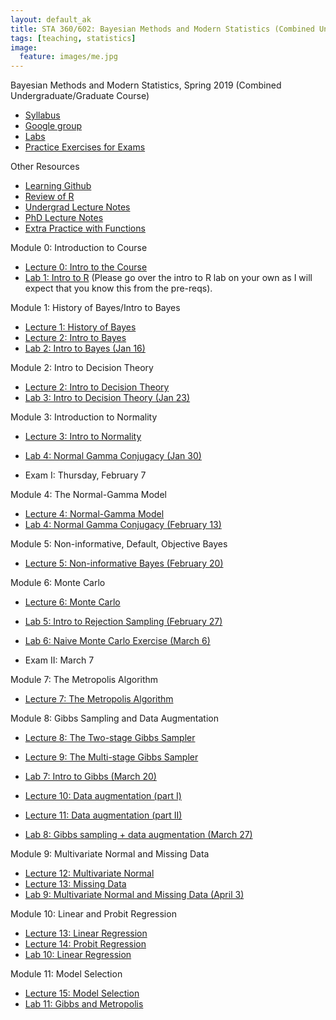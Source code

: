 ```yaml
---
layout: default_ak
title: STA 360/602: Bayesian Methods and Modern Statistics (Combined Undergraduate/Graduate Course)
tags: [teaching, statistics]
image:
  feature: images/me.jpg
---
```


Bayesian Methods and Modern Statistics, Spring 2019 (Combined Undergraduate/Graduate Course)


+ [Syllabus](https://github.com/resteorts/modern-bayes/blob/master/syllabus/syllabus-sta602-spring19.pdf)
+ [Google group](https://groups.google.com/forum/#!forum/bayes19)
+ [Labs](https://github.com/resteorts/modern-bayes/tree/master/labs)
+ [Practice Exercises for Exams](https://github.com/resteorts/modern-bayes/tree/master/exercises)


Other Resources
+ [Learning Github](https://product.hubspot.com/blog/git-and-github-tutorial-for-beginners)
+ [Review of R](https://github.com/resteorts/data-mine/blob/master/lectures_2018/00-intro/00-intro-to-R.pdf)
+ [Undergrad Lecture Notes](https://github.com/resteorts/modern-bayes/blob/master/reading/babybayes-master.pdf)
+ [PhD Lecture Notes](https://github.com/resteorts/modern-bayes/blob/master/reading/essential_bayes.pdf)
+ [Extra Practice with Functions](https://github.com/resteorts/data-mine/tree/master/lectures_2018)




Module 0: Introduction to Course 

+ [Lecture 0: Intro to the Course](https://github.com/resteorts/modern-bayes/blob/master/lecturesModernBayes19/lecture-0/00-intro-to-Bayes.pdf)
+ [Lab 1: Intro to R](https://github.com/resteorts/modern-bayes/tree/master/labs)
(Please go over the intro to R lab on your own as I will expect that you know this
from the pre-reqs). 


Module 1: History of Bayes/Intro to Bayes 

+ [Lecture 1: History of Bayes](https://github.com/resteorts/modern-bayes/blob/master/lecturesModernBayes19/lecture-1/01-history-of-Bayes.pdf)
+ [Lecture 2: Intro to Bayes](https://github.com/resteorts/modern-bayes/blob/master/lecturesModernBayes19/lecture-1/01-intro-to-Bayes.pdf)
+ [Lab 2: Intro to Bayes (Jan 16)](https://github.com/resteorts/modern-bayes/blob/master/labs/02-intro-to-bayes/lab2IntroductiontoBayes.pdf)

Module 2: Intro to Decision Theory

+ [Lecture 2: Intro to Decision Theory](https://github.com/resteorts/modern-bayes/blob/master/lecturesModernBayes19/lecture-2/02-intro-to-Bayes.pdf)
+ [Lab 3: Intro to Decision Theory (Jan 23)](https://github.com/resteorts/modern-bayes/blob/master/labs/03-intro-decision-theory/lab3IntrotoDecisionTheory.pdf)

 Module 3: Introduction to Normality 

+ [Lecture 3: Intro to Normality](https://github.com/resteorts/modern-bayes/blob/master/lecturesModernBayes19/lecture-3/03-normal-distribution.pdf)
+ [Lab 4: Normal Gamma Conjugacy (Jan 30)](https://github.com/resteorts/modern-bayes/blob/master/labs/04-intro-gaussian/lab4IntroductiontoBayes.pdf)

+ Exam I: Thursday, February 7

Module 4: The Normal-Gamma Model

+ [Lecture 4: Normal-Gamma Model](https://github.com/resteorts/modern-bayes/blob/master/lecturesModernBayes19/lecture-4/04-normal-gamma.pdf)
+ [Lab 4: Normal Gamma Conjugacy (February 13)](https://github.com/resteorts/modern-bayes/blob/master/labs/04-intro-gaussian/lab4IntroductiontoBayes.pdf)

Module 5: Non-informative, Default, Objective Bayes
+ [Lecture 5: Non-informative Bayes (February 20)](https://github.com/resteorts/modern-bayes/blob/master/lecturesModernBayes19/lecture-5/05-objective.pdf)

Module 6: Monte Carlo
+ [Lecture 6: Monte Carlo](https://github.com/resteorts/modern-bayes/blob/master/lecturesModernBayes19/lecture-6/06-monte-carlo.pdf)
+ [Lab 5: Intro to Rejection Sampling (February 27)](https://github.com/resteorts/modern-bayes/blob/master/labs/05-intro-rejection-sampling/lab5IntroRejectionSampling.pdf)
+ [Lab 6: Naive Monte Carlo Exercise (March 6)](https://github.com/resteorts/modern-bayes/blob/master/labs/06-monte-carlo/lab-06.pdf)

+ Exam II: March 7

Module 7: The Metropolis Algorithm 
+ [Lecture 7: The Metropolis Algorithm](https://github.com/resteorts/modern-bayes/blob/master/lecturesModernBayes19/lecture-7/07-metropolis.pdf)


Module 8: Gibbs Sampling and Data Augmentation
+ [Lecture 8: The Two-stage Gibbs Sampler](https://github.com/resteorts/modern-bayes/blob/master/lecturesModernBayes19/lecture-8/08-gibbs.pdf)
+ [Lecture 9: The Multi-stage Gibbs Sampler](https://github.com/resteorts/modern-bayes/blob/master/lecturesModernBayes19/lecture-8/08-gibbs-multistage.pdf)
+ [Lab 7: Intro to Gibbs (March 20)](https://github.com/resteorts/modern-bayes/blob/master/labs/07-gibbs/lab-07.pdf)

+ [Lecture 10: Data augmentation (part I)](https://github.com/resteorts/modern-bayes/blob/master/lecturesModernBayes19/lecture-8/08-data-augment.pdf)
+ [Lecture 11: Data augmentation (part II)](https://github.com/resteorts/modern-bayes/blob/master/lecturesModernBayes19/lecture-8/08-data-augment-part2.pdf)
+ [Lab 8: Gibbs sampling + data augmentation (March 27)](https://github.com/resteorts/modern-bayes/blob/master/labs/08-gibbs-augmentation/lab-08.pdf)

Module 9: Multivariate Normal and Missing Data
+ [Lecture 12: Multivariate Normal](https://github.com/resteorts/modern-bayes/blob/master/lecturesModernBayes19/lecture-9/09-multivariate-norm.pdf)
+ [Lecture 13: Missing Data](https://github.com/resteorts/modern-bayes/blob/master/lecturesModernBayes19/lecture-9/09-missing-data.pdf)
+ [Lab 9: Multivariate Normal and Missing Data (April 3)](https://github.com/resteorts/modern-bayes/blob/master/labs/09-multivariate-imputation/hw-09.pdf)

Module 10: Linear and Probit Regression 

+ [Lecture 13: Linear Regression](https://github.com/resteorts/modern-bayes/blob/master/lecturesModernBayes19/lecture-10/10-linear-regression.pdf)
+ [Lecture 14: Probit Regression](https://github.com/resteorts/modern-bayes/blob/master/lecturesModernBayes19/lecture-10/10-probit-regression.pdf)
+ [Lab 10: Linear Regression](https://github.com/resteorts/modern-bayes/blob/master/labs/10-linear-regression/lab-10.pdf)

Module 11: Model Selection

+ [Lecture 15: Model Selection](https://github.com/resteorts/modern-bayes/blob/master/lecturesModernBayes19/lecture-11/11-model-selection.pdf)
+ [Lab 11: Gibbs and Metropolis](https://github.com/resteorts/modern-bayes/blob/master/labs/11-gibbs-and-metropolis/lab9withoutsolutions.pdf)

